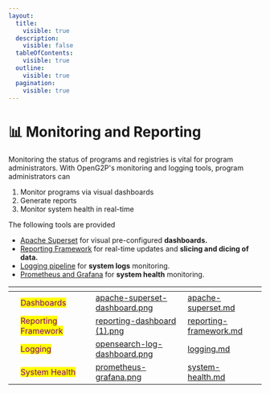 ```yaml
---
layout:
  title:
    visible: true
  description:
    visible: false
  tableOfContents:
    visible: true
  outline:
    visible: true
  pagination:
    visible: true
---
```


# 📊 Monitoring and Reporting

Monitoring the status of programs and registries is vital for program administrators. With OpenG2P's monitoring and logging tools, program administrators can&#x20;

1. Monitor programs via visual dashboards&#x20;
2. Generate reports
3. Monitor system health in real-time&#x20;

The following tools are provided

* [Apache Superset](https://superset.apache.org/) for visual pre-configured **dashboards.**&#x20;
* [Reporting Framework](reporting-framework.md) for real-time updates and **slicing and dicing of data.**&#x20;
* [Logging pipeline](logging.md) for **system logs** monitoring.
* [Prometheus and Grafana](system-health.md) for **system health** monitoring.&#x20;



<table data-view="cards"><thead><tr><th></th><th></th><th></th><th data-hidden data-card-cover data-type="files"></th><th data-hidden data-card-target data-type="content-ref"></th></tr></thead><tbody><tr><td></td><td><mark style="color:purple;">Dashboards</mark></td><td></td><td><a href="../.gitbook/assets/apache-superset-dashboard.png">apache-superset-dashboard.png</a></td><td><a href="apache-superset.md">apache-superset.md</a></td></tr><tr><td></td><td><mark style="color:purple;">Reporting Framework</mark></td><td></td><td><a href="../.gitbook/assets/reporting-dashboard (1).png">reporting-dashboard (1).png</a></td><td><a href="reporting-framework.md">reporting-framework.md</a></td></tr><tr><td></td><td><mark style="color:purple;">Logging</mark></td><td></td><td><a href="../.gitbook/assets/opensearch-log-dashboard.png">opensearch-log-dashboard.png</a></td><td><a href="logging.md">logging.md</a></td></tr><tr><td></td><td><mark style="color:purple;">System Health</mark></td><td></td><td><a href="../.gitbook/assets/prometheus-grafana.png">prometheus-grafana.png</a></td><td><a href="system-health.md">system-health.md</a></td></tr></tbody></table>

